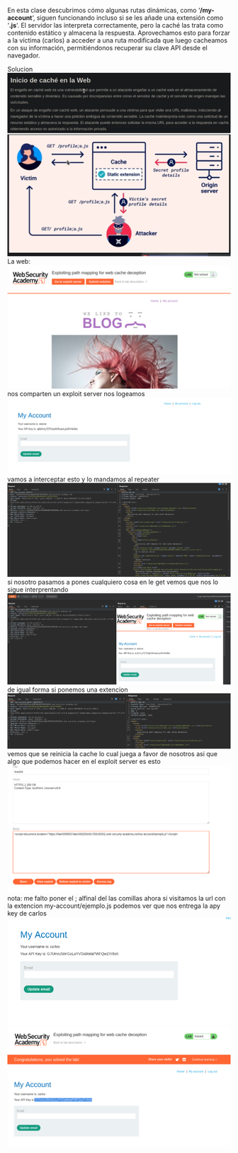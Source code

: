 En esta clase descubrimos cómo algunas rutas dinámicas, como ‘**/my-account**‘, siguen funcionando incluso si se les añade una extensión como ‘**.js**‘. El servidor las interpreta correctamente, pero la caché las trata como contenido estático y almacena la respuesta. Aprovechamos esto para forzar a la víctima (carlos) a acceder a una ruta modificada que luego cacheamos con su información, permitiéndonos recuperar su clave API desde el navegador.

Solucion
![Pasted_image_20250902125916.png](Imagenes/Pasted_image_20250902125916.png)
![Pasted_image_20250902130027.png](Imagenes/Pasted_image_20250902130027.png)
La web:
![Pasted_image_20250902130204.png](Imagenes/Pasted_image_20250902130204.png)
nos comparten un exploit server nos logeamos
![Pasted_image_20250902130244.png](Imagenes/Pasted_image_20250902130244.png)
vamos a interceptar esto y lo mandamos al repeater
![Pasted_image_20250902130321.png](Imagenes/Pasted_image_20250902130321.png)
si nosotro pasamos a pones cualquiero cosa en le get vemos que nos lo sigue interprentando
![Pasted_image_20250902130426.png](Imagenes/Pasted_image_20250902130426.png)
de igual forma si ponemos una extencion
![Pasted_image_20250902130700.png](Imagenes/Pasted_image_20250902130700.png)
vemos que se reinicia la cache lo cual juega a favor de nosotros
asi que algo que podemos hacer en el exploit server es esto
![Pasted_image_20250902130741.png](Imagenes/Pasted_image_20250902130741.png)
nota: me falto poner el ; alfinal del las comillas
ahora si visitamos la url con la extencion my-account/ejemplo.js
podemos ver que nos entrega la apy key de carlos
![Pasted_image_20250902131012.png](Imagenes/Pasted_image_20250902131012.png)
![Pasted_image_20250902131123.png](Imagenes/Pasted_image_20250902131123.png)
